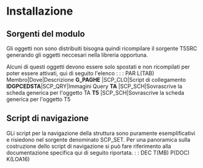 # Installazione
## Sorgenti del modulo
 Gli oggetti non sono distribuiti bisogna quindi ricompilare il sorgente T5SRC generando gli  oggetti neccesari nella libreria opportuna.

 Alcuni di questi oggetti devono essere solo spostati e non ricompilati per poter essere  attivati, qui di seguito l'elenco : 
 :  : PAR L(TAB)
 Membro|Dove|Descrizione
**G_PAGHE**   |SCP_CLO|Script di collegamento
**IDGPCEDSTA**|SCP_QRY|Immagini Query
**TA**        |SCP_SCH|Sovrascrive la scheda generica per l'oggetto TA
**T5**        |SCP_SCH|Sovrascrive la scheda generica per l'oggetto T5


## Script di navigazione
 GLi script per la navigazione della struttura sono puramente esemplificativi e risiedono nel  sorgente denominato SCP_SET. Per una panoramica sulla costruzione dello script di navigazione si  può fare riferimento alla documentazione specifica qui di seguito riportata.
 :  : DEC T(MB) P(DOC) K(LOA16)

